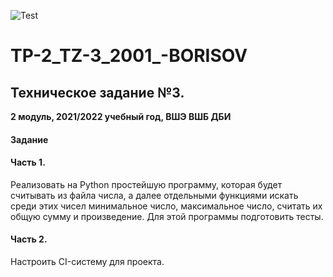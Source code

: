 ![Test](https://github.com/kirushaboriskin/TP-2_TZ-3_2001_-BORISOV/actions/workflows/test.yml/badge.svg)
# TP-2_TZ-3_2001_-BORISOV
## Техническое задание №3.

**2 модуль, 2021/2022 учебный год, ВШЭ ВШБ ДБИ**

#### Задание
#### Часть 1.

Реализовать на Python простейшую программу, которая будет считывать из файла числа, а далее отдельными функциями искать среди этих чисел минимальное число, максимальное число, считать их общую сумму и произведение. Для этой программы подготовить тесты. 

#### Часть 2.

Настроить CI-систему для проекта.
